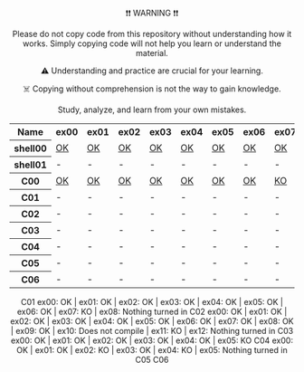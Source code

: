 <div align="center">
❗❗ WARNING ❗❗

Please do not copy code from this repository without understanding how it works. Simply copying code will not help you learn or understand the material.

⚠️ Understanding and practice are crucial for your learning.

☠️ Copying without comprehension is not the way to gain knowledge.

Study, analyze, and learn from your own mistakes.

<table align="center">
  <tr>
    <th>Name</th>
    <th>ex00</th>
    <th>ex01</th>
    <th>ex02</th>
    <th>ex03</th>
    <th>ex04</th>
    <th>ex05</th>
    <th>ex06</th>
    <th>ex07</th>
    <th>ex08</th>
    <th>ex09</th>
    <th>ex10</th>
    <th>ex11</th>
    <th>ex12</th>
  </tr>
  <tr>
    <th>shell00</th>
    <td style="color: green;"><a href="https://github.com/blackrainbowtest/42_Yerevan/tree/main/Shell00/ex00"><span>OK</span></a></td>
    <td><a href="https://github.com/blackrainbowtest/42_Yerevan/tree/main/Shell00/ex01"><span>OK</span></a></td>
    <td><a href="https://github.com/blackrainbowtest/42_Yerevan/tree/main/Shell00/ex02"><span>OK</span></a></td>
    <td><a href="https://github.com/blackrainbowtest/42_Yerevan/tree/main/Shell00/ex03"><span>OK</span></a></td>
    <td><a href="https://github.com/blackrainbowtest/42_Yerevan/tree/main/Shell00/ex04"><span>OK</span></a></td>
    <td><a href="https://github.com/blackrainbowtest/42_Yerevan/tree/main/Shell00/ex05"><span>OK</span></a></td>
    <td><a href="https://github.com/blackrainbowtest/42_Yerevan/tree/main/Shell00/ex06"><span>OK</span></a></td>
    <td><a href="https://github.com/blackrainbowtest/42_Yerevan/tree/main/Shell00/ex07"><span>OK</span></a></td>
    <td><a href="https://github.com/blackrainbowtest/42_Yerevan/tree/main/Shell00/ex08"><span>OK</span></a></td>
    <td>NTI</td>
    <td>-</td>
    <td>-</td>
    <td>-</td>
  </tr>
  <tr>
    <th>shell01</th>
    <td>-</td>
    <td>-</td>
    <td>-</td>
    <td>-</td>
    <td>-</td>
    <td>-</td>
    <td>-</td>
    <td>-</td>
    <td>-</td>
    <td>-</td>
    <td>-</td>
    <td>-</td>
    <td>-</td>
  </tr>
  <tr>
    <th>C00</th>
    <td><a href="https://github.com/blackrainbowtest/42_Yerevan/tree/main/C00/ex00"><span>OK</span></a></td>
    <td><a href="https://github.com/blackrainbowtest/42_Yerevan/tree/main/C00/ex01"><span>OK</span></a></td>
    <td><a href="https://github.com/blackrainbowtest/42_Yerevan/tree/main/C00/ex02"><span>OK</span></a></td>
    <td><a href="https://github.com/blackrainbowtest/42_Yerevan/tree/main/C00/ex03"><span>OK</span></a></td>
    <td><a href="https://github.com/blackrainbowtest/42_Yerevan/tree/main/C00/ex04"><span>OK</span></a></td>
    <td><a href="https://github.com/blackrainbowtest/42_Yerevan/tree/main/C00/ex05"><span>OK</span></a></td>
    <td><a href="https://github.com/blackrainbowtest/42_Yerevan/tree/main/C00/ex06"><span>OK</span></a></td>
    <td><a href="https://github.com/blackrainbowtest/42_Yerevan/tree/main/C00/ex07"><span>KO</span></a></td>
    <td><a href="https://github.com/blackrainbowtest/42_Yerevan/tree/main/C00/ex08"><span>NTI</span></a></td>
    <td>-</td>
    <td>-</td>
    <td>-</td>
    <td>-</td>
  </tr>
  <tr>
    <th>C01</th>
    <td>-</td>
    <td>-</td>
    <td>-</td>
    <td>-</td>
    <td>-</td>
    <td>-</td>
    <td>-</td>
    <td>-</td>
    <td>-</td>
    <td>-</td>
    <td>-</td>
    <td>-</td>
    <td>-</td>
  </tr>
  <tr>
    <th>C02</th>
    <td>-</td>
    <td>-</td>
    <td>-</td>
    <td>-</td>
    <td>-</td>
    <td>-</td>
    <td>-</td>
    <td>-</td>
    <td>-</td>
    <td>-</td>
    <td>-</td>
    <td>-</td>
    <td>-</td>
  </tr>
  <tr>
    <th>C03</th>
    <td>-</td>
    <td>-</td>
    <td>-</td>
    <td>-</td>
    <td>-</td>
    <td>-</td>
    <td>-</td>
    <td>-</td>
    <td>-</td>
    <td>-</td>
    <td>-</td>
    <td>-</td>
    <td>-</td>
  </tr>
  <tr>
    <th>C04</th>
    <td>-</td>
    <td>-</td>
    <td>-</td>
    <td>-</td>
    <td>-</td>
    <td>-</td>
    <td>-</td>
    <td>-</td>
    <td>-</td>
    <td>-</td>
    <td>-</td>
    <td>-</td>
    <td>-</td>
  </tr>
  <tr>
    <th>C05</th>
    <td>-</td>
    <td>-</td>
    <td>-</td>
    <td>-</td>
    <td>-</td>
    <td>-</td>
    <td>-</td>
    <td>-</td>
    <td>-</td>
    <td>-</td>
    <td>-</td>
    <td>-</td>
    <td>-</td>
  </tr>
  <tr>
    <th>C06</th>
    <td>-</td>
    <td>-</td>
    <td>-</td>
    <td>-</td>
    <td>-</td>
    <td>-</td>
    <td>-</td>
    <td>-</td>
    <td>-</td>
    <td>-</td>
    <td>-</td>
    <td>-</td>
    <td>-</td>
  </tr>
</table>
C01 ex00: OK | ex01: OK | ex02: OK | ex03: OK | ex04: OK | ex05: OK | ex06: OK | ex07: KO | ex08: Nothing turned in
C02 ex00: OK | ex01: OK | ex02: OK | ex03: OK | ex04: OK | ex05: OK | ex06: OK | ex07: OK | ex08: OK | ex09: OK | ex10: Does not compile | ex11: KO | ex12: Nothing turned in
C03 ex00: OK | ex01: OK | ex02: OK | ex03: OK | ex04: OK | ex05: KO
C04 ex00: OK | ex01: OK | ex02: KO | ex03: OK | ex04: KO | ex05: Nothing turned in
C05
C06

</div>
